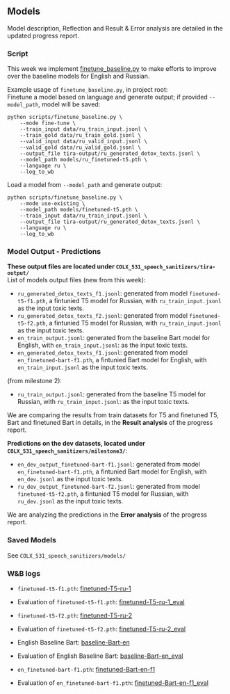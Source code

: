 ## Models
Model description, Reflection and Result & Error analysis are detailed in the updated progress report.

### Script
This week we implement [finetune_baseline.py](https://github.ubc.ca/wangcx12/COLX_531_speech_sanitizers/blob/main/scripts/finetune_baseline.py) to make efforts to improve over the baseline models for English and Russian.  

Example usage of `finetune_baseline.py`, in project root:  
Finetune a model based on language and generate output; if provided `--model_path`, model will be saved:  
```
python scripts/finetune_baseline.py \
    --mode fine-tune \
    --train_input data/ru_train_input.jsonl \
    --train_gold data/ru_train_gold.jsonl \
    --valid_input data/ru_valid_input.jsonl \
    --valid_gold data/ru_valid_gold.jsonl \
    --output_file tira-output/ru_generated_detox_texts.jsonl \
    --model_path models/ru_finetuned-t5.pth \
    --language ru \
    --log_to_wb
```
Load a model from `--model_path` and generate output:  
```
python scripts/finetune_baseline.py \
    --mode use-existing \
    --model_path models/finetuned-t5.pth \
    --train_input data/ru_train_input.jsonl \
    --output_file tira-output/ru_generated_detox_texts.jsonl \
    --language ru \
    --log_to_wb
```

### Model Output - Predictions
**These output files are located under `COLX_531_speech_sanitizers/tira-output/`**  
List of models output files (new from this week):  
- `ru_generated_detox_texts_f1.jsonl`: generated from model `finetuned-t5-f1.pth`, a fintunied T5 model for Russian, with `ru_train_input.jsonl` as the input toxic texts.
- `ru_generated_detox_texts_f2.jsonl`: generated from model `finetuned-t5-f2.pth`, a fintunied T5 model for Russian, with `ru_train_input.jsonl` as the input toxic texts.
- `en_train_output.jsonl`: generated from the baseline Bart model for English, with `en_train_input.jsonl`: as the input toxic texts.
- `en_generated_detox_texts_f1.jsonl`: generated from model `en_finetuned-bart-f1.pth`, a fintunied Bart model for English, with `en_train_input.jsonl` as the input toxic texts.

(from milestone 2):  
- `ru_train_output.jsonl`: generated from the baseline T5 model for Russian, with `ru_train_input.jsonl`: as the input toxic texts.

We are comparing the results from train datasets for T5 and finetuned T5, Bart and finetuned Bart in details, in the **Result analysis** of the progress report.  

**Predictions on the dev datasets, located under `COLX_531_speech_sanitizers/milestone3/`**:  
- `en_dev_output_finetuned-bart-f1.jsonl`: generated from model `en_finetuned-bart-f1.pth`, a fintunied Bart model for English, with `en_dev.jsonl` as the input toxic texts.
- `ru_dev_output_finetuned-bart-f2.jsonl`: generated from model `finetuned-t5-f2.pth`, a fintunied T5 model for Russian, with `ru_dev.jsonl` as the input toxic texts.

We are analyzing the predictions in the **Error analysis** of the progress report. 

### Saved Models
See `COLX_531_speech_sanitizers/models/`

### W&B logs
- `finetuned-t5-f1.pth`: [finetuned-T5-ru-1](https://wandb.ai/speech_sanitizers/detox/runs/m6bvu9ny?nw=nwuserchenxinwang)
- Evaluation of `finetuned-t5-f1.pth`: [finetuned-T5-ru-1_eval](https://wandb.ai/speech_sanitizers/detox/runs/mekngii1?nw=nwuserchenxinwang)
- `finetuned-t5-f2.pth`: [finetuned-T5-ru-2](https://wandb.ai/speech_sanitizers/detox/runs/m6bvu9ny?nw=nwuserchenxinwang)
- Evaluation of `finetuned-t5-f2.pth`: [finetuned-T5-ru-2_eval](https://wandb.ai/speech_sanitizers/detox/runs/mekngii1?nw=nwuserchenxinwang)


- English Baseline Bart: [baseline-Bart-en](https://wandb.ai/speech_sanitizers/detox/runs/nd1bmnlv)
- Evaluation of English Baseline Bart: [baseline-Bart-en_eval](https://wandb.ai/speech_sanitizers/detox/runs/s9n42x41?nw=nwuserchenxinwang)
- `en_finetuned-bart-f1.pth`: [finetuned-Bart-en-f1](https://wandb.ai/speech_sanitizers/detox/runs/q74avvi3?nw=nwuserchenxinwang)
- Evaluation of `en_finetuned-bart-f1.pth`: [finetuned-Bart-en-f1_eval](https://wandb.ai/speech_sanitizers/detox/runs/5l5fpgzi?nw=nwuserchenxinwang)
